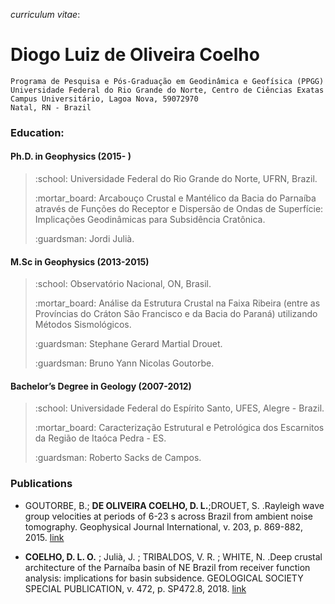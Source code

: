 _curriculum vitae_:

# Diogo Luiz de Oliveira Coelho
```
Programa de Pesquisa e Pós-Graduação em Geodinâmica e Geofísica (PPGG)
Universidade Federal do Rio Grande do Norte, Centro de Ciências Exatas
Campus Universitário, Lagoa Nova, 59072970
Natal, RN - Brazil
```



### Education:

#### Ph.D. in Geophysics (2015- )

> <p>:school: Universidade Federal do Rio Grande do Norte, UFRN, Brazil.</p>
> <p> :mortar_board: Arcabouço Crustal e Mantélico da Bacia do Parnaíba através de Funções do Receptor e Dispersão de Ondas de Superfície: Implicações Geodinâmicas para Subsidência Cratônica.</p>
> <p> :guardsman: Jordi Julià.</p>


#### M.Sc in Geophysics (2013-2015)

> <p> :school: Observatório Nacional, ON, Brasil.</p>
> <p> :mortar_board: Análise da Estrutura Crustal na Faixa Ribeira (entre as Províncias do Cráton São Francisco e da Bacia do Paraná) utilizando Métodos Sismológicos.</p>
> <p> :guardsman: Stephane Gerard Martial Drouet.</p>
> <p> :guardsman: Bruno Yann Nicolas Goutorbe.</p>


#### Bachelor’s Degree in Geology (2007-2012)

> <p> :school: Universidade Federal do Espírito Santo, UFES, Alegre - Brazil.</p>
> <p> :mortar_board: Caracterização Estrutural e Petrológica dos Escarnitos da Região de Itaóca Pedra - ES.</p>
> <p> :guardsman: Roberto Sacks de Campos.</p>


### Publications
- GOUTORBE, B.; **DE OLIVEIRA COELHO, D. L.**;DROUET, S. .Rayleigh wave group velocities at periods of 6-23 s across Brazil from ambient noise tomography. Geophysical Journal International, v. 203, p. 869-882, 2015. [link](https://academic.oup.com/gji/article-pdf/203/2/869/5872301/ggv343.pdf)

- **COELHO, D. L. O.** ; Julià, J. ; TRIBALDOS, V. R. ; WHITE, N. .Deep crustal architecture of the Parnaíba basin of NE Brazil from receiver function analysis: implications for basin subsidence. GEOLOGICAL SOCIETY SPECIAL PUBLICATION, v. 472, p. SP472.8, 2018. [link](https://sp.lyellcollection.org/content/specpubgsl/early/2018/05/15/SP472.8.full.pdf)
